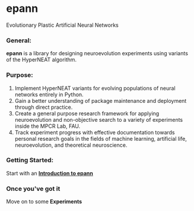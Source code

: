 # epann
Evolutionary Plastic Artificial Neural Networks

### General:

**epann** is a library for designing neuroevolution experiments using variants of the HyperNEAT algorithm. 

### Purpose:
1. Implement HyperNEAT variants for evolving populations of neural networks entirely in Python.
2. Gain a better understanding of package maintenance and deployment through direct practice. 
3. Create a general purpose research framework for applying neuroevolution and non-objective search to a variety of experiments inside the MPCR Lab, FAU.
4. Track experiment progress with effective documentation towards personal research goals in the fields of machine learning, artificial life, neuroevolution, and theoretical neuroscience.

### Getting Started:

Start with an **[Introduction to epann](https://github.com/chadwcarlson/epann/blob/master/epann/docs/getting_started/01introduction.md)**

### Once you've got it

Move on to some **Experiments**
